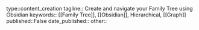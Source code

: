 type::content_creation
tagline:: Create and navigate your Family Tree using Obsidian
keywords:: [[Family Tree]], [[Obsidian]], Hierarchical, [[Graph]]
published::False
date_published::
other::